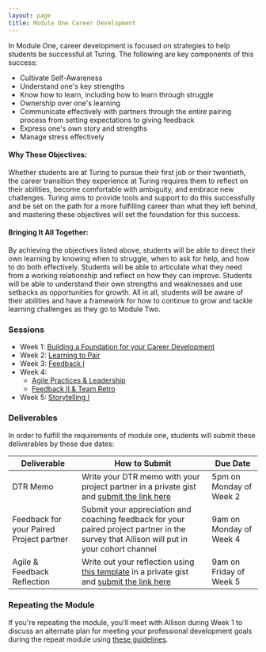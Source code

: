 ```yaml
---
layout: page
title: Module One Career Development
---
```


In Module One, career development is focused on strategies to help students be successful at Turing. The following are key components of this success:

* Cultivate Self-Awareness
* Understand one's key strengths
* Know how to learn, including how to learn through struggle
* Ownership over one's learning
* Communicate effectively with partners through the entire pairing process from setting expectations to giving feedback
* Express one's own story and strengths
* Manage stress effectively

#### Why These Objectives:

Whether students are at Turing to pursue their first job or their twentieth, the career transition they experience at Turing requires them to reflect on their abilities, become comfortable with ambiguity, and embrace new challenges. Turing aims to provide tools and support to do this successfully and be set on the path for a more fulfilling career than what they left behind, and mastering these objectives will set the foundation for this success.

#### Bringing It All Together:

By achieving the objectives listed above, students will be able to direct their own learning by knowing when to struggle, when to ask for help, and how to do both effectively. Students will be able to articulate what they need from a working relationship and reflect on how they can improve. Students will be able to understand their own strengths and weaknesses and use setbacks as opportunities for growth. All in all, students will be aware of their abilities and have a framework for how to continue to grow and tackle learning challenges as they go to Module Two.

### Sessions
* Week 1: [Building a Foundation for your Career Development](building_a_foundation)
* Week 2: [Learning to Pair](learning_to_pair)
* Week 3: [Feedback I](feedback_i)
* Week 4:
   * [Agile Practices & Leadership](agile_practices_and_leadership)
   * [Feedback II & Team Retro](feedback_ii_team_retro)
* Week 5: [Storytelling I](storytelling_i)

### Deliverables
In order to fulfill the requirements of module one, students will submit these deliverables by these due dates:


| Deliverable                              | How to Submit                                                                                                                                                                                                                                                      | Due Date                  |
|------------------------------------------|--------------------------------------------------------------------------------------------------------------------------------------------------------------------------------------------------------------------------------------------------------------------|---------------------------|
| DTR Memo                                 | Write your DTR memo with your project partner in a private gist and [submit the link here](https://goo.gl/forms/nzHkeSW3DeqdezV22)                                                                                                                                 | 5pm on Monday of Week 2   |
| Feedback for your Paired Project partner | Submit your appreciation and coaching feedback for your paired project partner in the survey that Allison will put in your cohort channel                                                                                                                          | 9am on Monday of Week 4   |
| Agile & Feedback Reflection              | Write out your reflection using [this template](agile_feedback_reflection_guidelines) in a private gist and [submit the link here](https://goo.gl/forms/1fnrkKYfv791W4p63) | 9am on Friday of Week 5 |

### Repeating the Module
If you're repeating the module, you'll meet with Allison during Week 1 to discuss an alternate plan for meeting your professional development goals during the repeat module using [these guidelines](m1_repeat_plan).
